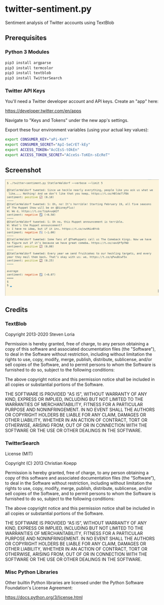 # twitter-sentiment.py

Sentiment analysis of Twitter accounts using TextBlob

## Prerequisites

### Python 3 Modules

```bash
pip3 install argparse
pip3 install termcolor
pip3 install textblob
pip3 install TwitterSearch
```

### Twitter API Keys

You'll need a Twitter developer account and API keys. Create an "app" here:

<https://developer.twitter.com/en/apps>

Navigate to "Keys and Tokens" under the new app's settings.

Export these four environment variables (using your actual key values):

```bash
export CONSUMER_KEY="aPi-KeY"
export CONSUMER_SECRET="ApI-SeCrET-kEy"
export ACCESS_TOKEN="AcCEsS-tOkEn"
export ACCESS_TOKEN_SECRET="ACceSs-ToKEn-sEcReT"
```

## Screenshot

![screen.png](https://github.com/33b5e5/twitter-sentiment/raw/main/screen.png?raw=true)

## Credits

### TextBlob

Copyright 2013-2020 Steven Loria

Permission is hereby granted, free of charge, to any person obtaining a copy
of this software and associated documentation files (the "Software"), to deal
in the Software without restriction, including without limitation the rights
to use, copy, modify, merge, publish, distribute, sublicense, and/or sell
copies of the Software, and to permit persons to whom the Software is
furnished to do so, subject to the following conditions:

The above copyright notice and this permission notice shall be included in
all copies or substantial portions of the Software.

THE SOFTWARE IS PROVIDED "AS IS", WITHOUT WARRANTY OF ANY KIND, EXPRESS OR
IMPLIED, INCLUDING BUT NOT LIMITED TO THE WARRANTIES OF MERCHANTABILITY,
FITNESS FOR A PARTICULAR PURPOSE AND NONINFRINGEMENT. IN NO EVENT SHALL THE
AUTHORS OR COPYRIGHT HOLDERS BE LIABLE FOR ANY CLAIM, DAMAGES OR OTHER
LIABILITY, WHETHER IN AN ACTION OF CONTRACT, TORT OR OTHERWISE, ARISING FROM,
OUT OF OR IN CONNECTION WITH THE SOFTWARE OR THE USE OR OTHER DEALINGS IN
THE SOFTWARE.

### TwitterSearch

License (MIT)

Copyright (C) 2013 Christian Koepp

Permission is hereby granted, free of charge, to any person obtaining a copy
of this software and associated documentation files (the “Software”), to deal
in the Software without restriction, including without limitation the rights
to use, copy, modify, merge, publish, distribute, sublicense, and/or sell
copies of the Software, and to permit persons to whom the Software is
furnished to do so, subject to the following conditions:

The above copyright notice and this permission notice shall be included in
all copies or substantial portions of the Software.

THE SOFTWARE IS PROVIDED “AS IS”, WITHOUT WARRANTY OF ANY KIND, EXPRESS OR
IMPLIED, INCLUDING BUT NOT LIMITED TO THE WARRANTIES OF MERCHANTABILITY,
FITNESS FOR A PARTICULAR PURPOSE AND NONINFRINGEMENT. IN NO EVENT SHALL THE
AUTHORS OR COPYRIGHT HOLDERS BE LIABLE FOR ANY CLAIM, DAMAGES OR OTHER
LIABILITY, WHETHER IN AN ACTION OF CONTRACT, TORT OR OTHERWISE, ARISING FROM,
OUT OF OR IN CONNECTION WITH THE SOFTWARE OR THE USE OR OTHER DEALINGS IN
THE SOFTWARE.

### Misc Python Libraries

Other builtin Python libraries are licensed under the Python Software
Foundation's License Agreement:

<https://docs.python.org/3/license.html>

